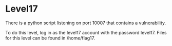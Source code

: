 # Level17

There is a python script listening on port 10007 that contains a vulnerability.

To do this level, log in as the level17 account with the password level17. Files for this level can be found in /home/flag17.

